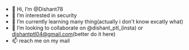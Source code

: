 - 👋 Hi, I’m @Dishant78
- 👀 I’m interested in security
- 🌱 I’m currently learning many thing(actually i don't know excatly what)
- 💞️ I’m looking to collaborate on @dishant_ptl_(insta) or dishantptl04@gmail.com(better do it here)
- 📫 reach me on my mail

<!---
Dishant78/Dishant78 is a ✨ special ✨ repository because its `README.md` (this file) appears on your GitHub profile.
You can click the Preview link to take a look at your changes.
--->
